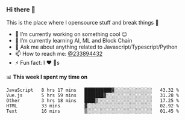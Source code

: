 ### Hi there 👋

<!--
**a233894432/a233894432** is a ✨ _special_ ✨ repository because its `README.md` (this file) appears on your GitHub profile.

Here are some ideas to get you started:

- 🔭 I’m currently working on ...
- 🌱 I’m currently learning ...
- 👯 I’m looking to collaborate on ...
- 🤔 I’m looking for help with ...
- 💬 Ask me about ...
- 📫 How to reach me: ...
- 😄 Pronouns: ...
- ⚡ Fun fact: ...
-->
 
 
This is the place where I opensource stuff and break things :rofl:

- 🔭 I’m currently working on something cool :wink:
- 🌱 I’m currently learning AI, ML and Block Chain
- 💬 Ask me about anything related to Javascript/Typescript/Python
- 📫 How to reach me: [@233894432](https://twitter.com/233894432)
- ⚡ Fun fact: I :heart: :dog:s

📊 **This week I spent my time on**
<!--START_SECTION:waka-->
```text
JavaScript   8 hrs 17 mins   ██████████▓░░░░░░░░░░░░░░   43.32 % 
Vue.js       5 hrs 59 mins   ███████▓░░░░░░░░░░░░░░░░░   31.28 % 
Other        3 hrs 18 mins   ████▒░░░░░░░░░░░░░░░░░░░░   17.25 % 
HTML         33 mins         ▓░░░░░░░░░░░░░░░░░░░░░░░░   02.92 % 
Text         16 mins         ▒░░░░░░░░░░░░░░░░░░░░░░░░   01.45 % 
```
<!--END_SECTION:waka-->
